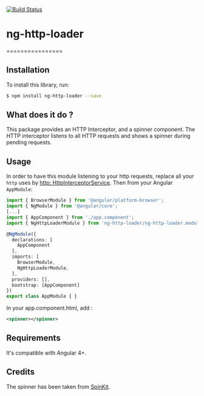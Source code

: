 [![Build Status](https://travis-ci.org/mpalourdio/ng-http-loader.svg?branch=master)](https://travis-ci.org/mpalourdio/ng-http-loader)  

# ng-http-loader
================

## Installation

To install this library, run:

```bash
$ npm install ng-http-loader --save
```

## What does it do ?

This package provides an HTTP Interceptor, and a spinner component. The HTTP interceptor listens to all HTTP requests
and shows a spinner during pending requests.

## Usage

In order to have this module listening to your http requests, replace all your ``http`` uses by [http: HttpInterceptorService](src/app/http-interceptor.service.ts).
Then from your Angular `AppModule`:

```typescript
import { BrowserModule } from '@angular/platform-browser';
import { NgModule } from '@angular/core';
[...]
import { AppComponent } from './app.component';
import { NgHttpLoaderModule } from 'ng-http-loader/ng-http-loader.module';

@NgModule({
  declarations: [
    AppComponent
  ],
  imports: [
    BrowserModule,    
    NgHttpLoaderModule,
  ],
  providers: [],
  bootstrap: [AppComponent]
})
export class AppModule { }
```

In your app.component.html, add :
```xml
<spinner></spinner>
```
## Requirements

It's compatible with Angular 4+.

## Credits

The spinner has been taken from [SpinKit](https://github.com/tobiasahlin/SpinKit).
